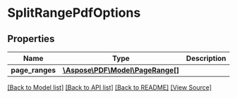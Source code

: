 ﻿# SplitRangePdfOptions


## Properties
Name | Type | Description | Notes
------------ | ------------- | ------------- | -------------
**page_ranges** | [**\Aspose\PDF\Model\PageRange[]**](PageRange.md) |  | [optional]

[[Back to Model list]](../README.md#documentation-for-models) [[Back to API list]](../README.md#documentation-for-api-endpoints) [[Back to README]](../README.md) [[View Source]](../src/Aspose/PDF/Model/SplitRangePdfOptions.php)

